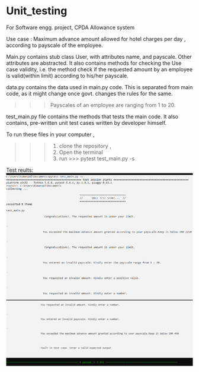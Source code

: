 # Unit_testing
For Software engg. project, CPDA Allowance system

Use case : Maximum advance amount allowed for hotel charges per day , according to payscale of the employee.

Main.py contains stub class User, with attributes name, and payscale.
Other attributes are abstracted.
It also contains methods for checking the Use case validity, i.e. the method check if the requested amount by an employee is valid(within limit) according to his/her payscale.

data.py contains the data used in main.py code. 
This is separated from main code, as it might change once govt. changes the rules for the same.

>>>Payscales of an employee are ranging from 1 to 20.

test_main.py file contains the methods that tests the main code.
It also contains, pre-written unit test cases written by developer himself.

To run these files in your computer ,

>>>1. clone the repository ,
>>>2. Open the terminal
>>>3. run >>> pytest test_main.py -s
    
Test reults:
![alt text](https://github.com/Rushil231100/Unit_testing/blob/master/Result_Screenshot/Annotation%202020-06-22%20130543.png?raw=true)
![alt text](https://github.com/Rushil231100/Unit_testing/blob/master/Result_Screenshot/Annotation%202020-06-22%20130630.png?raw=true)


